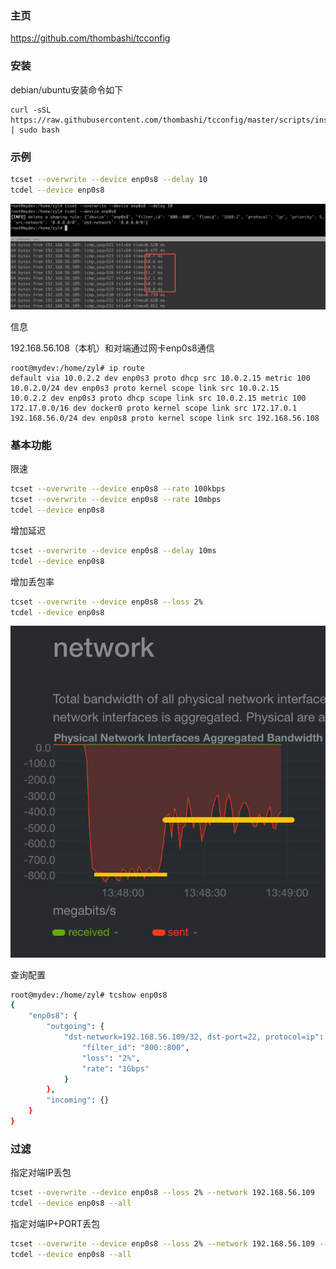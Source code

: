 ### 主页

https://github.com/thombashi/tcconfig

### 安装

debian/ubuntu安装命令如下

```
curl -sSL https://raw.githubusercontent.com/thombashi/tcconfig/master/scripts/installer.sh | sudo bash
```

### 示例

```bash
tcset --overwrite --device enp0s8 --delay 10
tcdel --device enp0s8
```

![](/static/images/2108/p002.png)

信息

192.168.56.108（本机）和对端通过网卡enp0s8通信

```
root@mydev:/home/zyl# ip route
default via 10.0.2.2 dev enp0s3 proto dhcp src 10.0.2.15 metric 100
10.0.2.0/24 dev enp0s3 proto kernel scope link src 10.0.2.15
10.0.2.2 dev enp0s3 proto dhcp scope link src 10.0.2.15 metric 100
172.17.0.0/16 dev docker0 proto kernel scope link src 172.17.0.1
192.168.56.0/24 dev enp0s8 proto kernel scope link src 192.168.56.108
```

### 基本功能

限速

```bash
tcset --overwrite --device enp0s8 --rate 100kbps
tcset --overwrite --device enp0s8 --rate 10mbps
tcdel --device enp0s8
```

增加延迟

```bash
tcset --overwrite --device enp0s8 --delay 10ms
tcdel --device enp0s8
```

增加丢包率

```bash
tcset --overwrite --device enp0s8 --loss 2%
tcdel --device enp0s8
```

![](/static/images/2108/p003.png)

查询配置

```bash
root@mydev:/home/zyl# tcshow enp0s8
{
    "enp0s8": {
        "outgoing": {
            "dst-network=192.168.56.109/32, dst-port=22, protocol=ip": {
                "filter_id": "800::800",
                "loss": "2%",
                "rate": "1Gbps"
            }
        },
        "incoming": {}
    }
}
```

### 过滤

指定对端IP丢包

```bash
tcset --overwrite --device enp0s8 --loss 2% --network 192.168.56.109
tcdel --device enp0s8 --all
```

指定对端IP+PORT丢包

```bash
tcset --overwrite --device enp0s8 --loss 2% --network 192.168.56.109 --port 22
tcdel --device enp0s8 --all
```
